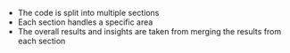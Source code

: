 - The code is split into multiple sections
- Each section handles a specific area
- The overall results and insights are taken from merging the results from each section
